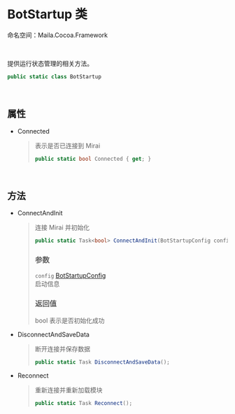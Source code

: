 # BotStartup 类
命名空间：Maila.Cocoa.Framework

<br>

提供运行状态管理的相关方法。
```C#
public static class BotStartup
```

<br>

## 属性
- Connected
    > 表示是否已连接到 Mirai
    > ```C#
    > public static bool Connected { get; }
    > ```
  
<br>

## 方法
- ConnectAndInit
    > 连接 Mirai 并初始化
    > ```C#
    > public static Task<bool> ConnectAndInit(BotStartupConfig config);
    > ```
    > 
    > ### 参数
    > `config` [BotStartupConfig](./BotStartupConfig.md)  
    > 启动信息
    > 
    > ### 返回值
    > bool
    > 表示是否初始化成功
- DisconnectAndSaveData
    > 断开连接并保存数据
    > ```C#
    > public static Task DisconnectAndSaveData();
    > ```
- Reconnect
    > 重新连接并重新加载模块
    > ```C#
    > public static Task Reconnect();
    > ```